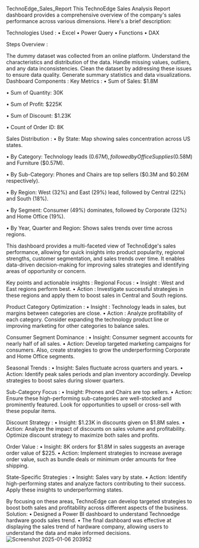 TechnoEdge_Sales_Report
This TechnoEdge Sales Analysis Report dashboard provides a comprehensive overview of the company's sales performance across various dimensions. Here's a brief description:

Technologies Used :
• Excel
• Power Query
• Functions
• DAX

Steps Overview :

The dummy dataset was collected from an online platform.
Understand the characteristics and distribution of the data.
Handle missing values, outliers, and any data inconsistencies.
Clean the dataset by addressing these issues to ensure data quality.
Generate summary statistics and data visualizations.
Dashboard Components :
Key Metrics :
• Sum of Sales: $1.8M

• Sum of Quantity: 30K

• Sum of Profit: $225K

• Sum of Discount: $1.23K

• Count of Order ID: 8K

Sales Distribution :
• By State: Map showing sales concentration across US states.

• By Category: Technology leads ($0.67M), followed by Office Supplies ($0.58M) and Furniture ($0.57M).

• By Sub-Category: Phones and Chairs are top sellers ($0.3M and $0.26M respectively).

• By Region: West (32%) and East (29%) lead, followed by Central (22%) and South (18%).

• By Segment: Consumer (49%) dominates, followed by Corporate (32%) and Home Office (19%).

• By Year, Quarter and Region: Shows sales trends over time across regions.

This dashboard provides a multi-faceted view of TechnoEdge's sales performance, allowing for quick insights into product popularity, regional strengths, customer segmentation, and sales trends over time. It enables data-driven decision-making for improving sales strategies and identifying areas of opportunity or concern.

Key points and actionable insights :
Regional Focus :
• Insight : West and East regions perform best.
• Action : Investigate successful strategies in these regions and apply them to boost sales in Central and South regions.

Product Category Optimization :
• Insight : Technology leads in sales, but margins between categories are close.
• Action : Analyze profitability of each category. Consider expanding the technology product line or improving marketing for other categories to balance sales.

Consumer Segment Dominance :
• Insight: Consumer segment accounts for nearly half of all sales.
• Action: Develop targeted marketing campaigns for consumers. Also, create strategies to grow the underperforming Corporate and Home Office segments.

Seasonal Trends :
• Insight: Sales fluctuate across quarters and years.
• Action: Identify peak sales periods and plan inventory accordingly. Develop strategies to boost sales during slower quarters.

Sub-Category Focus :
• Insight: Phones and Chairs are top sellers.
• Action: Ensure these high-performing sub-categories are well-stocked and prominently featured. Look for opportunities to upsell or cross-sell with these popular items.

Discount Strategy :
• Insight: $1.23K in discounts given on $1.8M sales.
• Action: Analyze the impact of discounts on sales volume and profitability. Optimize discount strategy to maximize both sales and profits.

Order Value :
• Insight: 8K orders for $1.8M in sales suggests an average order value of $225.
• Action: Implement strategies to increase average order value, such as bundle deals or minimum order amounts for free shipping.

State-Specific Strategies :
• Insight: Sales vary by state.
• Action: Identify high-performing states and analyze factors contributing to their success. Apply these insights to underperforming states.

By focusing on these areas, TechnoEdge can develop targeted strategies to boost both sales and profitability across different aspects of the business.
Solution:
• Designed a Power BI dashboard to understand Technoedge hardware goods sales trend. • The final dashboard was effective at displaying the sales trend of hardware company, allowing users to understand the data and make informed decisions.
![Screenshot 2025-01-06 203952](https://github.com/user-attachments/assets/987ba548-1f39-4048-9dbb-5cf023e677a6)
